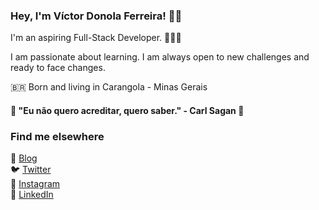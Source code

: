### Hey, I'm Víctor Donola Ferreira! 👋🏻

I'm an aspiring Full-Stack Developer. 👨🏻‍💻 <br>

I am passionate about learning. I am always open to new challenges and ready to face changes. <br>

🇧🇷 Born and living in Carangola - Minas Gerais <br>

#### 🧠 "Eu não quero acreditar, quero saber." - Carl Sagan 🧠 <br>

### Find me elsewhere 

🚀 [Blog](https://blogvdonoladev.wordpress.com) <br>
🐦 [Twitter](https://twitter.com/vdonoladev) <br>
📸 [Instagram](instagram.com/vdonoladev) <br>
💼 [LinkedIn](https://www.linkedin.com/in/vdonoladev/) <br>
